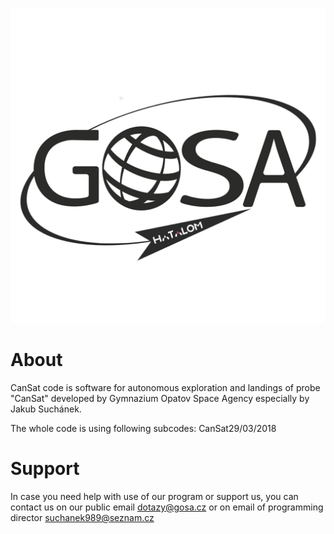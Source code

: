 ![Alt text](https://github.com/suchanekj/CanSatGOSA/blob/master/Logo_final.png)

# About
CanSat code is software for autonomous exploration and landings of probe "CanSat" developed by Gymnazium Opatov Space Agency especially by Jakub Suchánek.

The whole code is using following subcodes:
CanSat29/03/2018

# Support
In case you need help with use of our program or support us, you can contact us on our public email dotazy@gosa.cz or on email of programming director suchanek989@seznam.cz
